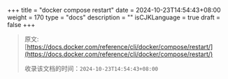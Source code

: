 +++
title = "docker compose restart"
date = 2024-10-23T14:54:43+08:00
weight = 170
type = "docs"
description = ""
isCJKLanguage = true
draft = false
+++

> 原文: [https://docs.docker.com/reference/cli/docker/compose/restart/](https://docs.docker.com/reference/cli/docker/compose/restart/)
>
> 收录该文档的时间：`2024-10-23T14:54:43+08:00`
